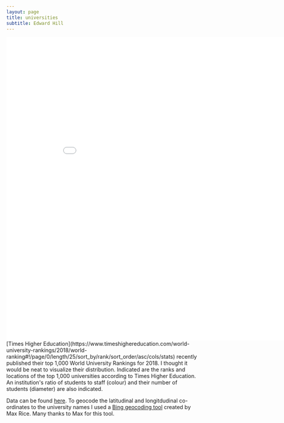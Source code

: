 ```yaml
---
layout: page
title: universities
subtitle: Edward Hill
---
```




<iframe width="900" height="800" frameborder="0" scrolling="no" src="//plot.ly/~ddhll/14.embed"></iframe>
[Times Higher Education](https://www.timeshighereducation.com/world-university-rankings/2018/world-ranking#!/page/0/length/25/sort_by/rank/sort_order/asc/cols/stats) recently published their top 1,000 World University Rankings for 2018. I thought it would be neat to visualize their distribution. Indicated are the ranks and locations of the top 1,000 universities according to Times Higher Education. An institution's ratio of students to staff (colour) and their number of students (diameter) are also indicated.

Data can be found [here](https://www.timeshighereducation.com/world-university-rankings/2018/world-ranking#!/page/0/length/25/sort_by/rank/sort_order/asc/cols/stats). To geocode the latitudinal and longitdudinal co-ordinates to the university names I used a [Bing geocoding tool](https://github.com/maxrice/excel-geocoding-tool) created by Max Rice. Many thanks to Max for this tool.
